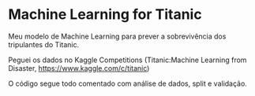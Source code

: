 # Machine Learning for Titanic


Meu modelo de Machine Learning para prever a sobrevivência dos tripulantes do Titanic. 


Peguei os dados no Kaggle Competitions (Titanic:Machine Learning from Disaster, https://www.kaggle.com/c/titanic)


O código segue todo comentado com análise de dados, split e validação.

